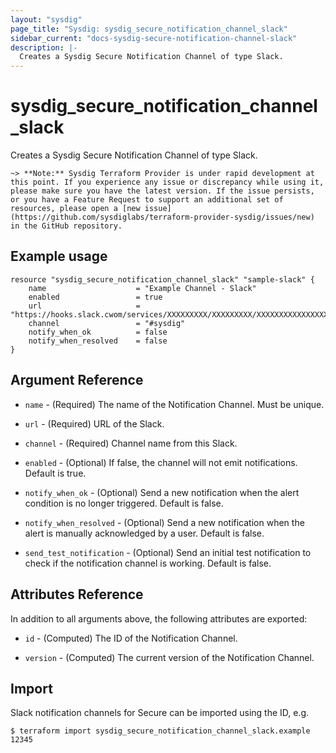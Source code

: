 ```yaml
---
layout: "sysdig"
page_title: "Sysdig: sysdig_secure_notification_channel_slack"
sidebar_current: "docs-sysdig-secure-notification-channel-slack"
description: |-
  Creates a Sysdig Secure Notification Channel of type Slack.
---
```


# sysdig\_secure\_notification\_channel\_slack

Creates a Sysdig Secure Notification Channel of type Slack.

`~> **Note:** Sysdig Terraform Provider is under rapid development at this point. If you experience any issue or discrepancy while using it, please make sure you have the latest version. If the issue persists, or you have a Feature Request to support an additional set of resources, please open a [new issue](https://github.com/sysdiglabs/terraform-provider-sysdig/issues/new) in the GitHub repository.`

## Example usage

```hcl
resource "sysdig_secure_notification_channel_slack" "sample-slack" {
	name                    = "Example Channel - Slack"
	enabled                 = true
	url                     = "https://hooks.slack.cwom/services/XXXXXXXXX/XXXXXXXXX/XXXXXXXXXXXXXXXXXXXXXXXX"
	channel                 = "#sysdig"
	notify_when_ok          = false
	notify_when_resolved    = false
}
```

## Argument Reference

* `name` - (Required) The name of the Notification Channel. Must be unique.

* `url` - (Required) URL of the Slack.

* `channel` - (Required) Channel name from this Slack.

* `enabled` - (Optional) If false, the channel will not emit notifications. Default is true.

* `notify_when_ok` - (Optional) Send a new notification when the alert condition is 
    no longer triggered. Default is false.

* `notify_when_resolved` - (Optional) Send a new notification when the alert is manually 
    acknowledged by a user. Default is false.

* `send_test_notification` - (Optional) Send an initial test notification to check
    if the notification channel is working. Default is false.

## Attributes Reference

In addition to all arguments above, the following attributes are exported:

* `id` - (Computed) The ID of the Notification Channel.

* `version` - (Computed) The current version of the Notification Channel.

## Import

Slack notification channels for Secure can be imported using the ID, e.g.

```
$ terraform import sysdig_secure_notification_channel_slack.example 12345
```